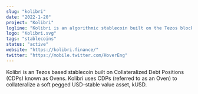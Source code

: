 ```yaml
---
slug: "kolibri"
date: "2022-1-20"
project: "Kolibri"
logline: "Kolibri is an algorithmic stablecoin built on the Tezos blockchain by Hover Labs."
logo: "Kolibri.svg"
tags: "stablecoins"
status: "active"
website: "https://kolibri.finance/"
twitter: "https://mobile.twitter.com/HoverEng"
---
```


Kolibri is an Tezos based stablecoin built on Collateralized Debt Positions (CDPs) known as Ovens. Kolibri uses CDPs (referred to as an Oven) to collateralize a soft pegged USD-stable value asset, kUSD.